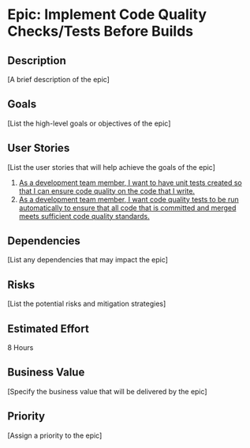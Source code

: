 # Epic: Implement Code Quality Checks/Tests Before Builds

## Description
[A brief description of the epic]

## Goals
[List the high-level goals or objectives of the epic]

## User Stories
[List the user stories that will help achieve the goals of the epic]
1. [As a development team member, I want to have unit tests created so that I can ensure code quality on the code that I write.](stories/story_unit_tests.md)
2. [As a development team member, I want code quality tests to be run automatically to ensure that all code that is committed and merged meets sufficient code quality standards.](stories/story_automatic_code_quality.md)
## Dependencies
[List any dependencies that may impact the epic]

## Risks
[List the potential risks and mitigation strategies]

## Estimated Effort
8 Hours

## Business Value
[Specify the business value that will be delivered by the epic]

## Priority
[Assign a priority to the epic]
